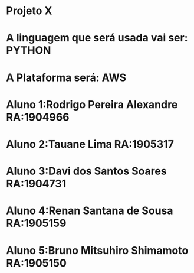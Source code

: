 # Projeto X
# A linguagem que será usada vai ser: PYTHON
# A Plataforma será: AWS
# Aluno 1:Rodrigo Pereira Alexandre RA:1904966
# Aluno 2:Tauane Lima RA:1905317
# Aluno 3:Davi dos Santos Soares RA:1904731
# Aluno 4:Renan Santana de Sousa RA:1905159
# Aluno 5:Bruno Mitsuhiro Shimamoto RA:1905150
